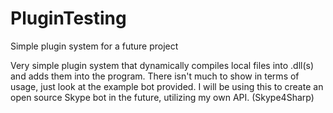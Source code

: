 # PluginTesting
Simple plugin system for a future project

Very simple plugin system that dynamically compiles local files into .dll(s) and adds them into the program. There isn't much to show in terms of usage, just look at the example bot provided. I will be using this to create an open source Skype bot in the future, utilizing my own API. (Skype4Sharp)
